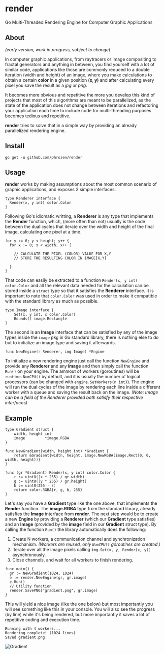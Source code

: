 # render
Go Multi-Threaded Rendering Engine for Computer Graphic Applications

## About
*(early version, work in progress, subject to change*)

In computer graphic applications, from raytracers or image compositing to fractal generators and anything in between, you find yourself with a lot of similar code, applications like those are commonly reduced to a double iteration (width and height) of an image, where you make calculations to obtain a certain **color** in a given position **(x, y)** and after calculating every pixel you save the result as a *jpg* or *png*.

It becomes more obvious and repetitive the more you develop this kind of projects that most of this algorithms are meant to be parallelized, as the state of the application does not change between iterations and refactoring your application each time to include code for multi-threading purposes becomes tedious and repetitive.

**render** tries to solve that in a simple way by providing an already parallelized rendering engine.


## Install
```
go get -u github.com/phrozen/render
```

## Usage
**render** works by making assumptions about the most common scenario of graphic applications, and exposes 2 simple interfaces.

```
type Renderer interface {
  Render(x, y int) color.Color
}
```

Following Go's idiomatic writting, a **Renderer** is any type that implements the **Render** function, which, (more often than not) usually is the code between the dual cycles that iterate over the width and height of the final image, calculating one pixel at a time.
 ```
 for y := 0; y < height; y++ { 
   for x := 0; x < width; x++ {

     // CALCULATE THE PIXEL (COLOR) VALUE FOR X,Y
     // STORE THE RESULTING COLOR IN IMAGE[X,Y]

   } 
}
 ```
That code can easily be extracted to a function ```Render(x, y int) color.Color``` and all the relevant data needed for the calculation can be stored inside a ```struct``` type so that it satisfies the **Renderer** interface. It is important to note that ```color.Color``` was used in order to make it compatible with the standard library as much as possible.

```
type Image interface {
	Set(x, y int, c color.Color)
	Bounds() image.Rectangle
}
```

The second is an **Image** interface that can be satisfied by any of the image types inside the ```image``` pkg in Go standard library, there is nothing else to do but to initialize an image type and saving it afterwards.

```func NewEngine(r Renderer, img Image) *Engine```

To initialize a new rendering engine just call the function ```NewEngine``` and provide any **Renderer** and any **Image** and then simply call the function ```Run()``` on your engine. The ammout of workers (goroutines) will be ```runtime.NumCPU()``` by default, and it is usually the number of logical processors (can be changed with ```engine.SetWorkers(n int)```). The engine will run the dual cycles of the image by rendering each line inside a different worker with a queue and saving the result back on the image. *(Note: Image can be a field of the Renderer provided both satisfy their respective interfaces)*

## Example

```
type Gradient struct {
	width, height int
	image         *image.RGBA
}

func NewGradient(width, height int) *Gradient {
	return &Gradient{width, height, image.NewRGBA(image.Rect(0, 0, width, height))}
}

func (gr *Gradient) Render(x, y int) color.Color {
	r := uint8((x * 255) / gr.width)
	g := uint8((y * 255) / gr.height)
	b := uint8(255 - r)
	return color.RGBA{r, g, b, 255}
}
```

Let's say you have a **Gradient** type like the one above, that implements the **Render** function. The **image.RGBA** type from the standard library, already satisfies the **Image** interface from **render**. The next step would be to create a new **Engine** by providing a **Renderer** (which our **Gradient** type satisfies) and an **Image** (provided by the **image** field in our **Gradient** struct type). By calling the function ```Run()``` the library automatically does the following:

1. Create N workers, a communication channel and synchronization mechanism. *(Workers are reused, only ```NumCPU()``` goroutines are created.)*
2. Iterate over all the image pixels calling ```img.Set(x, y, Render(x, y))``` asynchronously.
3. Close channels, and wait for all workers to finish rendering.

```
func main() {
  gr := NewGradient(1024, 1024)
  e := render.NewEngine(gr, gr.image)
  e.Run()
  // Utility function
  render.SavePNG("gradient.png", gr.image)
}
```

This will yield a nice image (like the one below) but most importantly you will see something like this in your console. You will also see the progress (by line) while it's being rendered, but more importantly it saves a lot of repetitive coding and execution time.

```
Running with 4 workers...
Rendering complete! (1024 lines)
Saved gradient.png
```
![Gradient](https://raw.githubusercontent.com/phrozen/render/master/example/gradient.png)